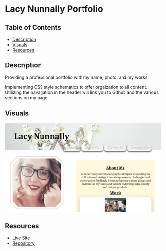 # Lacy Nunnally Portfolio

## Table of Contents
- [Description](#description)
- [Visuals](#visuals)
- [Resources](#resources)

## Description

Providing a professional portfolio with my name, photo, and my works.

Implementing CSS style schematics to offer orgaization to all content. Utilizing the navagation in the header will link you to Github and the various sections on my page.

## Visuals
![Portfolio](./images/portfoliopic.png)

## Resources
- [Live Site](https://grilledcheeseplease.github.io/portfolio/)
- [Repository](https://github.com/grilledcheeseplease/portfolio)